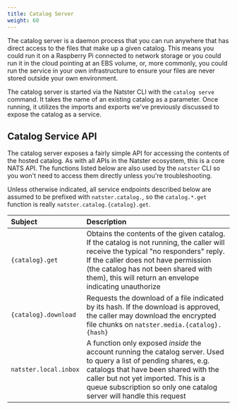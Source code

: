 ```yaml
---
title: Catalog Server
weight: 60
---
```


The catalog server is a daemon process that you can run anywhere that has direct access to the files that make up a given catalog. This means you could run it on a Raspberry Pi connected to network storage or you could run it in the cloud pointing at an EBS volume, or, more commonly, you could run the service in your own infrastructure to ensure your files are never stored outside your own environment.

The catalog server is started via the Natster CLI with the `catalog serve` command. It takes the name of an existing catalog as a parameter. Once running, it utilizes the imports and exports we've previously discussed to expose the catalog as a service.

## Catalog Service API
The catalog server exposes a fairly simple API for accessing the contents of the hosted catalog. As with all APIs in the Natster ecosystem, this is a core NATS API. The functions listed below are also used by the `natster` CLI so you won't need to access them directly unless you're troubleshooting.

Unless otherwise indicated, all service endpoints described below are assumed to be prefixed with `natster.catalog.`, so the `catalog.*.get` function is really `natster.catalog.{catalog}.get`.

| Subject | Description |
| :-- | :-- |
| `{catalog}.get` | Obtains the contents of the given catalog. If the catalog is not running, the caller will receive the typical "no responders" reply. If the caller does not have permission (the catalog has not been shared with them), this will return an envelope indicating unauthorize |
| `{catalog}.download` | Requests the download of a file indicated by its hash. If the download is approved, the caller may download the encrypted file chunks on `natster.media.{catalog}.{hash}` |
| `natster.local.inbox` | A function only exposed _inside_ the account running the catalog server. Used to query a list of pending shares, e.g. catalogs that have been shared with the caller but not yet imported. This is a queue subscription so only one catalog server will handle this request |